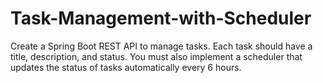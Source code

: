 # Task-Management-with-Scheduler
Create a Spring Boot REST API to manage tasks. Each task should have a title, description, and status. You must also implement a scheduler that updates the status of tasks automatically every 6 hours.
